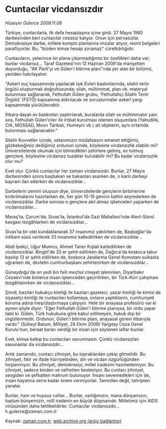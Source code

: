 # Cuntacılar vicdansızdır

*Hüseyin Gülerce 2009.11.06*

<tr><td class="metin" colspan="2" style="padding-top: 20px; padding-left: 5px; ">Türkiye, cuntacılarla, ilk defa hesaplaşma içine girdi. 27 Mayıs 1960 darbesinden beri cuntacılar cezasız kalıyor. Onun için pervasızlar. Demokrasiye darbe, millete komplo planlarına imzalar atıyor, resmî belgeleri paraflıyorlar. Bu, "bizden kimse hesap soramaz" cüretkârlığıdır.</td></tr><tr><td class="metin" colspan="2" style="padding-top: 20px; padding-left: 5px; "><p>Cuntacıların, yeterince ön plana çıkarmadığımız bir özellikleri daha var; bunlar vicdansız... Taraf Gazetesi'nin 12 Haziran 2009'da manşetten duyurduğu, "AK Parti'yi ve Gülen'i bitirme planı"nda yer alan bir bölümü, yeniden hatırlayalım:
<p>"Askerî suç kapsamında yapılacak Işık Evleri baskınlarında, silahlı terör örgütü oluşturmak doğrultusunda; silah, mühimmat, plan vb. materyal bulunması sağlanarak, Fethullah Gülen grubu, 'Fethullahçı Silahlı Terör Örgütü' (FSTÖ) kapsamına aldırılacak ve soruşturmalar askerî yargı kapsamında yürütülecektir.
<p>İhbara dayalı ev baskınları yaptırılarak, buralarda silah ve mühimmatın yanı sıra, Fethullah Gülen'ciler ile irtibat kurulması istenen oluşumlara (Yahudilik, CIA, MOSSAD, Moon Tarikatı, Humeyni vb.) ait objelerin, aynı ortamda bulunması sağlanacaktır."
<p>Silahlı Kuvvetler içinde, vatanımızın müdafaasını emanet ettiğimiz, gözbebeğimiz dediğimiz ordunun içinde, böylesine vicdansızlık olabilir mi? Üniversitelerde okumak için bilmedikleri şehirlere gelmiş, ev tutmuş gençlere, böylesine vicdansız tuzaklar kurulabilir mi? Bu kadar vicdansızlık olur mu?
<p>Evet olur. Çünkü cuntacılar her zaman vicdansızdır. Bunlar, 27 Mayıs darbesinden sonra başbakan ve bakanları asarken de, o kanlı darbeyi bayram ilan ederken de vicdansızdılar...
<p>Darbelerin zemini oluşsun diye, üniversitelerde gençlerin birbirlerine kırdırılmalarını hazırlarken de, her gün 10-15 gencin katlini seyrederken de vicdansızdılar. Darbe sonrası o gençlere akıl almaz işkenceleri yaparken de vicdansızdılar...
<p>Maraş'ta, Çorum'da, Sivas'ta, İstanbul'da Gazi Mahallesi'nde Alevî-Sünnî kavgası tezgâhlarken de vicdansızdılar...
<p>Sivas'ta bir otel kundaklanarak 37 insanımız yakılırken de, Başbağlar'da intikam süsü verilerek 33 insanımız katledilirken de vicdansızdılar...
<p>Abdi İpekçi, Uğur Mumcu, Ahmet Taner Kışlalı katledilirken de vicdansızdılar. Bingöl'de 33 er şehit edilirken de, Dağlıca'da koskoca tabur basılıp 13 er şehit edilirken de, koskoca Jandarma Genel Komutanı suikasta uğrarken de, devletin cumhurbaşkanı zehirlenirken de vicdansızdılar...
<p>Güneydoğu'da on yedi bin faili meçhul cinayet işlenirken, Diyarbakır Cezaevi'nde binlerce insan işkenceden geçirilirken, bir Türk-Kürt çatışması tezgâhlanırken de vicdansızdılar...
<p>Şimdi, bazıları hukukçu kimliği ile bazıları gazeteci, yazar kimliği ile kimisi de siyasetçi kimliği ile cuntacıları kollamaya, onların yaptıklarını, cumhuriyeti koruma adına meşrûlaştırmaya çalışıyor. Hele bir anayasa profesörü var ki aynen şöyle diyor: "Eğer Fethullah Gülen'i bitirme planıysa, bir ordu yapar tabii ki. Gülen, Türk hukukuna göre kabul edilmeyen, hukuk dışı bir örgütlenmedir. Ordunun, Gülen'i bitirme planı, anayasal görevi itibarıyla vardır." (Süheyl Batum, Milliyet, 28 Ekim 2009) Yargıtay Ceza Genel Kurulu'nun, beraat kararı verdiği bir insan için söylenen laflar bunlar.
<p>Evet, kimse kalkıp bu cuntacıları savunmasın. Çünkü vicdansızları savunanlar da vicdansızdır...
<p>Artık zamanıdır, cuntacı zihniyet, bu topraklardan çekip gitmelidir. Bu zihniyet, fikir ve ifade hürriyetinden, din ve vicdan özgürlüğünden hoşlanmıyor. Bu zihniyet, demokrasiyi, millet iradesini hazmedemiyor. Bu zihniyet, sadece kinden ve nefretten besleniyor. Bu cuntacı zihniyet, sevgiden ve şefkatten mahrum bulunuyor. İnsanı sevemedikleri için de, insan hayatına zerre kadar önem vermiyorlar. Tamirden değil, tahripten yanalar.
<p> Bunlar, ham ve huysuz ruhlar... Bunlar, varlığımızın, mana dünyamızın, toplum bünyemizin, millî iradenin en büyük düşmanıdır. Milletimiz için AIDS virüsünden daha tehlikelidirler. Cuntacılar vicdansızdır... h.gulerce@zaman.com.tr<br/></p></p></p></p></p></p></p></p></p></p></p></p></p></p></td></tr>

Kaynak: [zaman.com.tr](http://zaman.com.tr/yazar.do?yazino=912183), [web.archive.org (arşiv bağlantısı)](http://web.archive.org/web/20091116153824/http://www.zaman.com.tr:80/yazar.do?yazino=912183)
